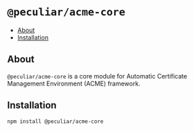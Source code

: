 # `@peculiar/acme-core`

- [About](#about)
- [Installation](#installation)

## About

`@peculiar/acme-core` is a core module for Automatic Certificate Management Environment (ACME) framework.

## Installation

```
npm install @peculiar/acme-core
```

